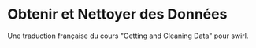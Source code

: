 # Obtenir et Nettoyer des Données #

Une traduction française du cours "Getting and Cleaning Data" pour swirl.  
